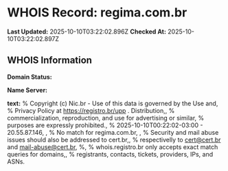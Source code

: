 # WHOIS Record: regima.com.br

**Last Updated:** 2025-10-10T03:22:02.896Z
**Checked At:** 2025-10-10T03:22:02.897Z

## WHOIS Information

**Domain Status:** 

**Name Server:** 

**text:** % Copyright (c) Nic.br - Use of this data is governed by the Use and, % Privacy Policy at https://registro.br/upp . Distribution,, % commercialization, reproduction, and use for advertising or similar, % purposes are expressly prohibited., % 2025-10-10T00:22:02-03:00 - 20.55.87.146, , % No match for regima.com.br, , % Security and mail abuse issues should also be addressed to cert.br,, % respectivelly to cert@cert.br and mail-abuse@cert.br, %, % whois.registro.br only accepts exact match queries for domains,, % registrants, contacts, tickets, providers, IPs, and ASNs.

